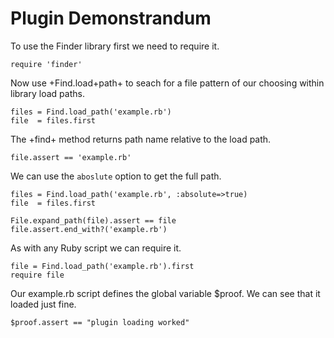 # Plugin Demonstrandum

To use the Finder library first we need to require it.

    require 'finder'

Now use +Find.load+path+ to seach for a file pattern of our
choosing within library load paths.

    files = Find.load_path('example.rb')
    file  = files.first

The +find+ method returns path name relative to the load path.

    file.assert == 'example.rb'

We can use the `aboslute` option to get the full path.

    files = Find.load_path('example.rb', :absolute=>true)
    file  = files.first

    File.expand_path(file).assert == file
    file.assert.end_with?('example.rb')

As with any Ruby script we can require it.

    file = Find.load_path('example.rb').first
    require file

Our example.rb script defines the global variable $proof.
We can see that it loaded just fine.

    $proof.assert == "plugin loading worked"

